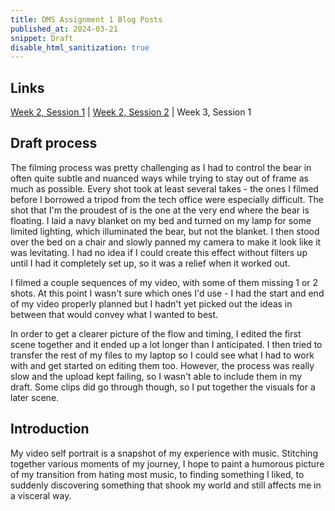 ```yaml
---
title: DMS Assignment 1 Blog Posts
published_at: 2024-03-21
snippet: Draft
disable_html_sanitization: true
---
```


## Links
<a href="https://safe-pigeon-27.deno.dev/w02s1-storyboard">Week 2, Session 1</a> | <a href="https://safe-pigeon-27.deno.dev/w02s2-audio">Week 2, Session 2</a> | Week 3, Session 1

## Draft process

The filming process was pretty challenging as I had to control the bear in often quite subtle and nuanced ways while trying to stay out of frame as much as possible. Every shot took at least several takes - the ones I filmed before I borrowed a tripod from the tech office were especially difficult. The shot that I'm the proudest of is the one at the very end where the bear is floating. I laid a navy blanket on my bed and turned on my lamp for some limited lighting, which illuminated the bear, but not the blanket. I then stood over the bed on a chair and slowly panned my camera to make it look like it was levitating. I had no idea if I could create this effect without filters up until I had it completely set up, so it was a relief when it worked out.

I filmed a couple sequences of my video, with some of them missing 1 or 2 shots. At this point I wasn't sure which ones I'd use - I had the start and end of my video properly planned but I hadn't yet picked out the ideas in between that would convey what I wanted to best.

In order to get a clearer picture of the flow and timing, I edited the first scene together and it ended up a lot longer than I anticipated. I then tried to transfer the rest of my files to my laptop so I could see what I had to work with and get started on editing them too. However, the process was really slow and the upload kept failing, so I wasn't able to include them in my draft. Some clips did go through though, so I put together the visuals for a later scene.

## Introduction

My video self portrait is a snapshot of my experience with music. Stitching together various moments of my journey, I hope to paint a humorous picture of my transition from hating most music, to finding something I liked, to suddenly discovering something that shook my world and still affects me in a visceral way.

<br><br>